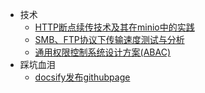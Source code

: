 - 技术
  - [HTTP断点续传技术及其在minio中的实践](report/HTTP_Range/HTTP_Range)
  - [SMB、FTP协议下传输速度测试与分析](report/SMBvsFTP/SMBvsFTP.md)
  - [通用权限控制系统设计方案(ABAC)](report/authority/authority.md)
- 踩坑血泪
  - [docsify发布githubpage](fuck/docsify发布githubpage.md)